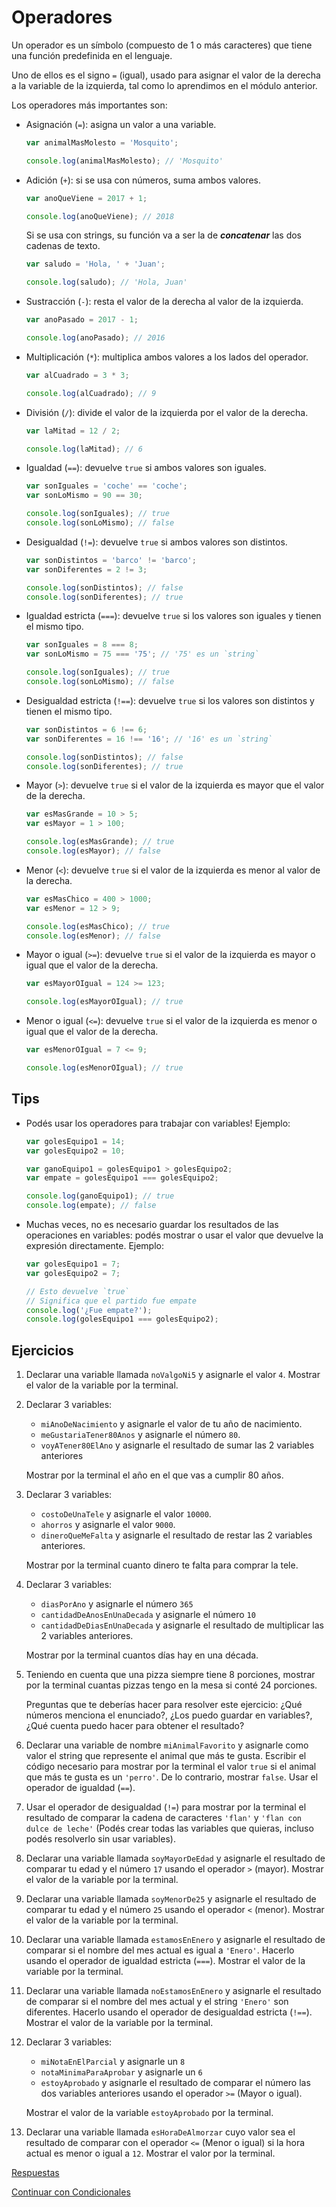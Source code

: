 # Operadores

Un operador es un símbolo (compuesto de 1 o más caracteres) que tiene una función predefinida en el lenguaje.

Uno de ellos es el signo `=` (igual), usado para asignar el valor de la derecha a la variable de la izquierda, tal como lo aprendimos en el módulo anterior.

Los operadores más importantes son:

* Asignación (`=`): asigna un valor a una variable.

    ```javascript
    var animalMasMolesto = 'Mosquito';

    console.log(animalMasMolesto); // 'Mosquito'
    ```

* Adición (`+`): si se usa con números, suma ambos valores.

    ```javascript
    var anoQueViene = 2017 + 1;

    console.log(anoQueViene); // 2018
    ```

    Si se usa con strings, su función va a ser la de **_concatenar_** las dos cadenas de texto.

    ```javascript
    var saludo = 'Hola, ' + 'Juan';

    console.log(saludo); // 'Hola, Juan'
    ```

* Sustracción (`-`): resta el valor de la derecha al valor de la izquierda.

    ```javascript
    var anoPasado = 2017 - 1;

    console.log(anoPasado); // 2016
    ```

* Multiplicación (`*`): multiplica ambos valores a los lados del operador.

    ```javascript
    var alCuadrado = 3 * 3;

    console.log(alCuadrado); // 9
    ```

* División (`/`): divide el valor de la izquierda por el valor de la derecha.

    ```javascript
    var laMitad = 12 / 2;

    console.log(laMitad); // 6
    ```

* Igualdad (`==`): devuelve `true` si ambos valores son iguales.

    ```javascript
    var sonIguales = 'coche' == 'coche';
    var sonLoMismo = 90 == 30;

    console.log(sonIguales); // true
    console.log(sonLoMismo); // false
    ```

* Desigualdad (`!=`): devuelve `true` si ambos valores son distintos.

    ```javascript
    var sonDistintos = 'barco' != 'barco';
    var sonDiferentes = 2 != 3;

    console.log(sonDistintos); // false
    console.log(sonDiferentes); // true
    ```

* Igualdad estricta (`===`): devuelve `true` si los valores son iguales y tienen el mismo tipo.

    ```javascript
    var sonIguales = 8 === 8;
    var sonLoMismo = 75 === '75'; // '75' es un `string`

    console.log(sonIguales); // true
    console.log(sonLoMismo); // false
    ```

* Desigualdad estricta (`!==`): devuelve `true` si los valores son distintos y tienen el mismo tipo.

    ```javascript
    var sonDistintos = 6 !== 6;
    var sonDiferentes = 16 !== '16'; // '16' es un `string`

    console.log(sonDistintos); // false
    console.log(sonDiferentes); // true
    ```

* Mayor (`>`): devuelve `true` si el valor de la izquierda es mayor que el valor de la derecha.

    ```javascript
    var esMasGrande = 10 > 5;
    var esMayor = 1 > 100;

    console.log(esMasGrande); // true
    console.log(esMayor); // false
    ```

* Menor (`<`): devuelve `true` si el valor de la izquierda es menor al valor de la derecha.

    ```javascript
    var esMasChico = 400 > 1000;
    var esMenor = 12 > 9;

    console.log(esMasChico); // true
    console.log(esMenor); // false
    ```

* Mayor o igual (`>=`): devuelve `true` si el valor de la izquierda es mayor o igual que el valor de la derecha.

    ```javascript
    var esMayorOIgual = 124 >= 123;

    console.log(esMayorOIgual); // true
    ```

* Menor o igual (`<=`): devuelve `true` si el valor de la izquierda es menor o igual que el valor de la derecha.

    ```javascript
    var esMenorOIgual = 7 <= 9;

    console.log(esMenorOIgual); // true
    ```

## Tips

* Podés usar los operadores para trabajar con variables! Ejemplo:

    ```javascript
    var golesEquipo1 = 14;
    var golesEquipo2 = 10;

    var ganoEquipo1 = golesEquipo1 > golesEquipo2;
    var empate = golesEquipo1 === golesEquipo2;

    console.log(ganoEquipo1); // true
    console.log(empate); // false
    ```
* Muchas veces, no es necesario guardar los resultados de las operaciones en variables: podés mostrar o usar el valor que devuelve la expresión directamente. Ejemplo:

    ```javascript
    var golesEquipo1 = 7;
    var golesEquipo2 = 7;

    // Esto devuelve `true`
    // Significa que el partido fue empate
    console.log('¿Fue empate?');
    console.log(golesEquipo1 === golesEquipo2);
    ```

## Ejercicios

1. Declarar una variable llamada `noValgoNi5` y asignarle el valor `4`. Mostrar el valor de la variable por la terminal.
1. Declarar 3 variables:

    * `miAnoDeNacimiento` y asignarle el valor de tu año de nacimiento.
    * `meGustariaTener80Anos` y asignarle el número `80`.
    * `voyATener80ElAno` y asignarle el resultado de sumar las 2 variables anteriores

    Mostrar por la terminal el año en el que vas a cumplir 80 años.
1. Declarar 3 variables:

    * `costoDeUnaTele` y asignarle el valor `10000`.
    * `ahorros` y asignarle el valor `9000`.
    * `dineroQueMeFalta` y asignarle el resultado de restar las 2 variables anteriores.

    Mostrar por la terminal cuanto dinero te falta para comprar la tele.
1. Declarar 3 variables:

    * `diasPorAno` y asignarle el número `365`
    * `cantidadDeAnosEnUnaDecada` y asignarle el número `10`
    * `cantidadDeDiasEnUnaDecada` y asignarle el resultado de multiplicar las 2 variables anteriores.

    Mostrar por la terminal cuantos días hay en una década.
1. Teniendo en cuenta que una pizza siempre tiene 8 porciones, mostrar por la terminal cuantas pizzas tengo en la mesa si conté 24 porciones.

    Preguntas que te deberías hacer para resolver este ejercicio: ¿Qué números menciona el enunciado?, ¿Los puedo guardar en variables?, ¿Qué cuenta puedo hacer para obtener el resultado?
1. Declarar una variable de nombre `miAnimalFavorito` y asignarle como valor el string que represente el animal que más te gusta. Escribir el código necesario para mostrar por la terminal el valor `true` si el animal que más te gusta es un `'perro'`. De lo contrario, mostrar `false`. Usar el operador de igualdad (`==`).
1. Usar el operador de desigualdad (`!=`) para mostrar por la terminal el resultado de comparar la cadena de caracteres `'flan'` y `'flan con dulce de leche'` (Podés crear todas las variables que quieras, incluso podés resolverlo sin usar variables).
1. Declarar una variable llamada `soyMayorDeEdad` y asignarle el resultado de comparar tu edad y el número `17` usando el operador `>` (mayor). Mostrar el valor de la variable por la terminal.
1. Declarar una variable llamada `soyMenorDe25` y asignarle el resultado de comparar tu edad y el número `25` usando el operador `<` (menor). Mostrar el valor de la variable por la terminal.
1. Declarar una variable llamada `estamosEnEnero` y asignarle el resultado de comparar si el nombre del mes actual es igual a `'Enero'`. Hacerlo usando el operador de igualdad estricta (`===`). Mostrar el valor de la variable por la terminal.
1. Declarar una variable llamada `noEstamosEnEnero` y asignarle el resultado de comparar si el nombre del mes actual y el string `'Enero'` son diferentes. Hacerlo usando el operador de desigualdad estricta (`!==`). Mostrar el valor de la variable por la terminal.
1. Declarar 3 variables:

    * `miNotaEnElParcial` y asignarle un `8`
    * `notaMinimaParaAprobar` y asignarle un `6`
    * `estoyAprobado` y asignarle el resultado de comparar el número las dos variables anteriores usando el operador `>=` (Mayor o igual).

    Mostrar el valor de la variable `estoyAprobado` por la terminal.
1. Declarar una variable llamada `esHoraDeAlmorzar` cuyo valor sea el resultado de comparar con el operador `<=` (Menor o igual) si la hora actual es menor o igual a `12`. Mostrar el valor por la terminal.

[Respuestas](/respuestas/05.js)

[Continuar con Condicionales](/ejercicios/conceptuales/06.md)
